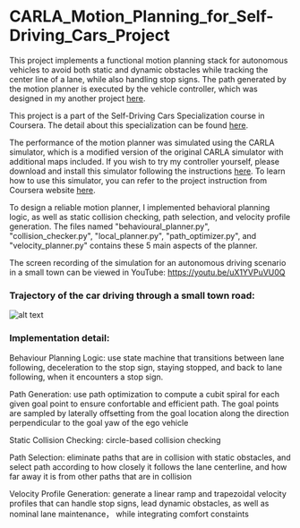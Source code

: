 # CARLA_Motion_Planning_for_Self-Driving_Cars_Project
This project implements a functional motion planning stack for autonomous vehicles to avoid both static and dynamic obstacles while 
tracking the center line of a lane, while also handling stop signs. The path generated by the motion planner is executed by the 
vehicle controller, which was designed in my another project [here](https://github.com/yymmaa0000/CARLA_Self-Driving_Vehicle_Control_Project).

This project is a part of the Self-Driving Cars Specialization course in Coursera. The detail about this specialization can be found [here](https://www.coursera.org/specializations/self-driving-cars).

The performance of the motion planner was simulated using the CARLA simulator, which is a modified version of the original CARLA simulator 
with additional maps included. If you wish to try my controller yourself, please download and install this simulator following the 
instructions [here](https://www.coursera.org/learn/motion-planning-self-driving-cars/supplement/i9R3x/carla-installation-guide). To learn 
how to use this simulator, you can refer to the project instruction from Coursera 
website [here](https://www.coursera.org/learn/motion-planning-self-driving-cars/programming/wiGwg/course-4-final-project).

To design a reliable motion planner, I implemented behavioral planning logic, as well as static collision checking, path selection, and velocity profile generation.
The files named "behavioural_planner.py", "collision_checker.py", "local_planner.py", "path_optimizer.py", and "velocity_planner.py" contains
these 5 main aspects of the planner.

The screen recording of the simulation for an autonomous driving scenario in a small town can be viewed in YouTube: https://youtu.be/uX1YVPuVU0Q

### Trajectory of the car driving through a small town road: ###

![alt text](https://github.com/yymmaa0000/CARLA_Motion_Planning_for_Self-Driving_Cars_Project/blob/master/controller_output/trajectory.png)

### Implementation detail: ###
Behaviour Planning Logic: use state machine that transitions between lane following, deceleration to the stop sign, staying stopped, and back to lane following, when it encounters a stop sign.

Path Generation: use path optimization to compute a cubit spiral for each given goal point to ensure confortable and efficient path. The goal points are sampled by laterally offsetting from the goal location along the direction perpendicular to the goal yaw of the ego vehicle

Static Collision Checking: circle-based collision checking

Path Selection: eliminate paths that are in collision with static obstacles, and select path according to how closely it follows the lane centerline, and how far away it is from other paths that are in collision

Velocity Profile Generation: generate a linear ramp and trapezoidal velocity profiles that can handle stop signs, lead dynamic obstacles, as well as nominal lane maintenance， while integrating comfort constaints 
